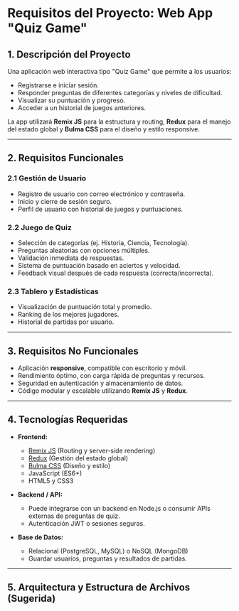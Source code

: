 # Requisitos del Proyecto: Web App "Quiz Game"

## 1. Descripción del Proyecto
Una aplicación web interactiva tipo "Quiz Game" que permite a los usuarios:
- Registrarse e iniciar sesión.
- Responder preguntas de diferentes categorías y niveles de dificultad.
- Visualizar su puntuación y progreso.
- Acceder a un historial de juegos anteriores.

La app utilizará **Remix JS** para la estructura y routing, **Redux** para el manejo del estado global y **Bulma CSS** para el diseño y estilo responsive.

---

## 2. Requisitos Funcionales

### 2.1 Gestión de Usuario
- Registro de usuario con correo electrónico y contraseña.
- Inicio y cierre de sesión seguro.
- Perfil de usuario con historial de juegos y puntuaciones.

### 2.2 Juego de Quiz
- Selección de categorías (ej. Historia, Ciencia, Tecnología).
- Preguntas aleatorias con opciones múltiples.
- Validación inmediata de respuestas.
- Sistema de puntuación basado en aciertos y velocidad.
- Feedback visual después de cada respuesta (correcta/incorrecta).

### 2.3 Tablero y Estadísticas
- Visualización de puntuación total y promedio.
- Ranking de los mejores jugadores.
- Historial de partidas por usuario.

---

## 3. Requisitos No Funcionales
- Aplicación **responsive**, compatible con escritorio y móvil.
- Rendimiento óptimo, con carga rápida de preguntas y recursos.
- Seguridad en autenticación y almacenamiento de datos.
- Código modular y escalable utilizando **Remix JS** y **Redux**.

---

## 4. Tecnologías Requeridas
- **Frontend:**
  - [Remix JS](https://remix.run/) (Routing y server-side rendering)
  - [Redux](https://redux.js.org/) (Gestión del estado global)
  - [Bulma CSS](https://bulma.io/) (Diseño y estilo)
  - JavaScript (ES6+)
  - HTML5 y CSS3

- **Backend / API:**
  - Puede integrarse con un backend en Node.js o consumir APIs externas de preguntas de quiz.
  - Autenticación JWT o sesiones seguras.

- **Base de Datos:**
  - Relacional (PostgreSQL, MySQL) o NoSQL (MongoDB)
  - Guardar usuarios, preguntas y resultados de partidas.

---

## 5. Arquitectura y Estructura de Archivos (Sugerida)
